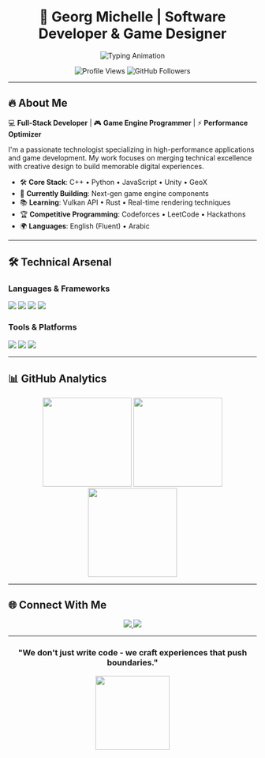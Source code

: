 <h1 align="center">🚀 Georg Michelle | Software Developer & Game Designer</h1>

<p align="center">
  <img src="https://readme-typing-svg.herokuapp.com?font=Fira+Code&weight=600&size=26&duration=4000&pause=1000&color=58A6FF&center=true&vCenter=true&width=600&height=80&lines=Building+the+Future+Through+Code;Crafting+Immersive+Digital+Experiences;Turning+Ideas+Into+Reality;Innovating+One+Commit+at+a+Time" alt="Typing Animation" />
</p>

<p align="center">
  <img src="https://komarev.com/ghpvc/?username=georgmichelle18&label=Profile+Views&color=58A6FF&style=for-the-badge" alt="Profile Views" />
  <img src="https://img.shields.io/github/followers/georgmichelle?label=Followers&style=for-the-badge&color=58A6FF" alt="GitHub Followers" />
</p>



---

## 🔥 **About Me**

💻 **Full-Stack Developer** | 🎮 **Game Engine Programmer** | ⚡ **Performance Optimizer**

I'm a passionate technologist specializing in high-performance applications and game development. My work focuses on merging technical excellence with creative design to build memorable digital experiences.

- 🛠 **Core Stack**: C++ • Python • JavaScript • Unity • GeoX
- 🚀 **Currently Building**: Next-gen game engine components
- 📚 **Learning**: Vulkan API • Rust • Real-time rendering techniques
- 🏆 **Competitive Programming**: Codeforces • LeetCode • Hackathons
- 🌍 **Languages**: English (Fluent) • Arabic

---

## 🛠 **Technical Arsenal**

### **Languages & Frameworks**
<p>
  <img src="https://img.shields.io/badge/C%2B%2B-00599C?style=for-the-badge&logo=c%2B%2B&logoColor=white" />
  <img src="https://img.shields.io/badge/Python-3776AB?style=for-the-badge&logo=python&logoColor=white" />
  <img src="https://img.shields.io/badge/JavaScript-F7DF1E?style=for-the-badge&logo=javascript&logoColor=black" />
  <img src="https://img.shields.io/badge/Unity-100000?style=for-the-badge&logo=unity&logoColor=white" />
  </p>

### **Tools & Platforms**
<p>
  <img src="https://img.shields.io/badge/Git-F05032?style=for-the-badge&logo=git&logoColor=white" />
   <img src="https://img.shields.io/badge/Firebase-FFCA28?style=for-the-badge&logo=firebase&logoColor=black" />
  <img src="https://img.shields.io/badge/Blender-F5792A?style=for-the-badge&logo=blender&logoColor=white" />
</p>

---

## 📊 **GitHub Analytics**

<div align="center">
  <img height="180em" src="https://github-readme-stats.vercel.app/api?username=georgmichelle&show_icons=true&theme=radical&include_all_commits=true&count_private=true&hide_border=true" />
  <img height="180em" src="https://github-readme-streak-stats.herokuapp.com/?user=georgmichelle&theme=radical&hide_border=true" />
  <img height="180em" src="https://github-readme-stats.vercel.app/api/top-langs/?username=georgmichelle&layout=compact&theme=tokyonight&hide_border=true&langs_count=6" />
</div>


---

## 🌐 **Connect With Me**

<p align="center">
  <a href="https://www.linkedin.com/in/georg-michelle100?utm_source=share&utm_campaign=share_via&utm_content=profile&utm_medium=android_app">
    <img src="https://img.shields.io/badge/LinkedIn-0077B5?style=for-the-badge&logo=linkedin&logoColor=white" />
  </a>
  <a href="mailto:geeg40283@gmail.com">
    <img src="https://img.shields.io/badge/Email-D14836?style=for-the-badge&logo=gmail&logoColor=white" />
  </a>
</p>

---

<h3 align="center">"We don't just write code - we craft experiences that push boundaries."</h3>

<div align="center">
  <img src="https://media.giphy.com/media/ZVik7pBtu9dNS/giphy.gif" width="150" />
</div>
